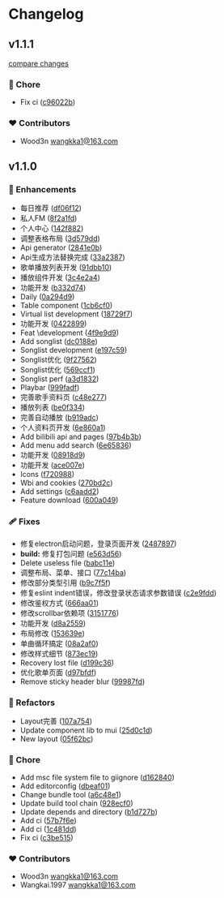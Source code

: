 # Changelog


## v1.1.1

[compare changes](https://github.com/wood3n/tune/compare/v1.1.0...v1.1.1)

### 🏡 Chore

- Fix ci ([c96022b](https://github.com/wood3n/tune/commit/c96022b))

### ❤️ Contributors

- Wood3n <wangkka1@163.com>

## v1.1.0


### 🚀 Enhancements

- 每日推荐 ([df06f12](https://github.com/wood3n/tune/commit/df06f12))
- 私人FM ([8f2a1fd](https://github.com/wood3n/tune/commit/8f2a1fd))
- 个人中心 ([142f882](https://github.com/wood3n/tune/commit/142f882))
- 调整表格布局 ([3d579dd](https://github.com/wood3n/tune/commit/3d579dd))
- Api generator ([2841e0b](https://github.com/wood3n/tune/commit/2841e0b))
- Api生成方法替换完成 ([33a2387](https://github.com/wood3n/tune/commit/33a2387))
- 歌单播放列表开发 ([91dbb10](https://github.com/wood3n/tune/commit/91dbb10))
- 播放组件开发 ([3c4e2a4](https://github.com/wood3n/tune/commit/3c4e2a4))
- 功能开发 ([b332d74](https://github.com/wood3n/tune/commit/b332d74))
- Daily ([0a294d9](https://github.com/wood3n/tune/commit/0a294d9))
- Table component ([1cb6cf0](https://github.com/wood3n/tune/commit/1cb6cf0))
- Virtual list development ([18729f7](https://github.com/wood3n/tune/commit/18729f7))
- 功能开发 ([0422899](https://github.com/wood3n/tune/commit/0422899))
- Feat \development ([4f9e9d9](https://github.com/wood3n/tune/commit/4f9e9d9))
- Add songlist ([dc0188e](https://github.com/wood3n/tune/commit/dc0188e))
- Songlist development ([e197c59](https://github.com/wood3n/tune/commit/e197c59))
- Songlist优化 ([9f27562](https://github.com/wood3n/tune/commit/9f27562))
- Songlist优化 ([569ccf1](https://github.com/wood3n/tune/commit/569ccf1))
- Songlist perf ([a3d1832](https://github.com/wood3n/tune/commit/a3d1832))
- Playbar ([999fadf](https://github.com/wood3n/tune/commit/999fadf))
- 完善歌手资料页 ([c48e277](https://github.com/wood3n/tune/commit/c48e277))
- 播放列表 ([be0f334](https://github.com/wood3n/tune/commit/be0f334))
- 完善自动播放 ([b919adc](https://github.com/wood3n/tune/commit/b919adc))
- 个人资料页开发 ([6e860a1](https://github.com/wood3n/tune/commit/6e860a1))
- Add bilibili api and pages ([97b4b3b](https://github.com/wood3n/tune/commit/97b4b3b))
- Add menu add search ([6e65836](https://github.com/wood3n/tune/commit/6e65836))
- 功能开发 ([08918d9](https://github.com/wood3n/tune/commit/08918d9))
- 功能开发 ([ace007e](https://github.com/wood3n/tune/commit/ace007e))
- Icons ([f720988](https://github.com/wood3n/tune/commit/f720988))
- Wbi and cookies ([270bd2c](https://github.com/wood3n/tune/commit/270bd2c))
- Add settings ([c6aadd2](https://github.com/wood3n/tune/commit/c6aadd2))
- Feature download ([600a049](https://github.com/wood3n/tune/commit/600a049))

### 🩹 Fixes

- 修复electron启动问题，登录页面开发 ([2487897](https://github.com/wood3n/tune/commit/2487897))
- **build:** 修复打包问题 ([e563d56](https://github.com/wood3n/tune/commit/e563d56))
- Delete useless file ([babc11e](https://github.com/wood3n/tune/commit/babc11e))
- 调整布局、菜单、接口 ([77c14ba](https://github.com/wood3n/tune/commit/77c14ba))
- 修改部分类型引用 ([b9c7f5f](https://github.com/wood3n/tune/commit/b9c7f5f))
- 修复eslint indent错误，修改登录状态请求参数错误 ([c2e9fdd](https://github.com/wood3n/tune/commit/c2e9fdd))
- 修改鉴权方式 ([666aa01](https://github.com/wood3n/tune/commit/666aa01))
- 修改scrollbar依赖项 ([3151776](https://github.com/wood3n/tune/commit/3151776))
- 功能开发 ([d8a2559](https://github.com/wood3n/tune/commit/d8a2559))
- 布局修改 ([153639e](https://github.com/wood3n/tune/commit/153639e))
- 单曲循环搞定 ([08a2af0](https://github.com/wood3n/tune/commit/08a2af0))
- 修改样式细节 ([873ec19](https://github.com/wood3n/tune/commit/873ec19))
- Recovery lost file ([d199c36](https://github.com/wood3n/tune/commit/d199c36))
- 优化歌单页面 ([d97bfdf](https://github.com/wood3n/tune/commit/d97bfdf))
- Remove sticky header blur ([99987fd](https://github.com/wood3n/tune/commit/99987fd))

### 💅 Refactors

- Layout完善 ([107a754](https://github.com/wood3n/tune/commit/107a754))
- Update component lib to mui ([25d0c1d](https://github.com/wood3n/tune/commit/25d0c1d))
- New layout ([05f62bc](https://github.com/wood3n/tune/commit/05f62bc))

### 🏡 Chore

- Add msc file system file to giignore ([d162840](https://github.com/wood3n/tune/commit/d162840))
- Add editorconfig ([dbeaf01](https://github.com/wood3n/tune/commit/dbeaf01))
- Change bundle tool ([a6c48e1](https://github.com/wood3n/tune/commit/a6c48e1))
- Update build tool chain ([928ecf0](https://github.com/wood3n/tune/commit/928ecf0))
- Update depends and directory ([b1d727b](https://github.com/wood3n/tune/commit/b1d727b))
- Add ci ([57b7f6e](https://github.com/wood3n/tune/commit/57b7f6e))
- Add ci ([1c481dd](https://github.com/wood3n/tune/commit/1c481dd))
- Fix ci ([c3be515](https://github.com/wood3n/tune/commit/c3be515))

### ❤️ Contributors

- Wood3n <wangkka1@163.com>
- Wangkai.1997 <wangkka1@163.com>

